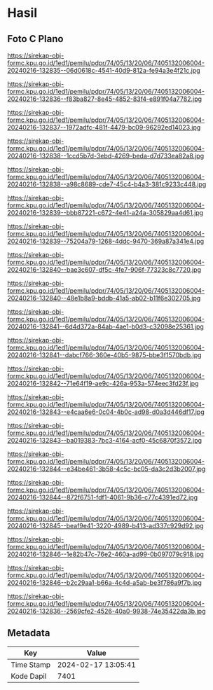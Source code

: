 # Hasil

## Foto C Plano

https://sirekap-obj-formc.kpu.go.id/1ed1/pemilu/pdpr/74/05/13/20/06/7405132006004-20240216-132835--06d0618c-4541-40d9-812a-fe94a3e4f21c.jpg

https://sirekap-obj-formc.kpu.go.id/1ed1/pemilu/pdpr/74/05/13/20/06/7405132006004-20240216-132836--f83ba827-8e45-4852-83f4-e891f04a7782.jpg

https://sirekap-obj-formc.kpu.go.id/1ed1/pemilu/pdpr/74/05/13/20/06/7405132006004-20240216-132837--1972adfc-481f-4479-bc09-96292ed14023.jpg

https://sirekap-obj-formc.kpu.go.id/1ed1/pemilu/pdpr/74/05/13/20/06/7405132006004-20240216-132838--1ccd5b7d-3ebd-4269-beda-d7d733ea82a8.jpg

https://sirekap-obj-formc.kpu.go.id/1ed1/pemilu/pdpr/74/05/13/20/06/7405132006004-20240216-132838--a98c8689-cde7-45c4-b4a3-381c9233c448.jpg

https://sirekap-obj-formc.kpu.go.id/1ed1/pemilu/pdpr/74/05/13/20/06/7405132006004-20240216-132839--bbb87221-c672-4e41-a24a-305829aa4d61.jpg

https://sirekap-obj-formc.kpu.go.id/1ed1/pemilu/pdpr/74/05/13/20/06/7405132006004-20240216-132839--75204a79-1268-4ddc-9470-369a87a341e4.jpg

https://sirekap-obj-formc.kpu.go.id/1ed1/pemilu/pdpr/74/05/13/20/06/7405132006004-20240216-132840--bae3c607-df5c-4fe7-906f-77323c8c7720.jpg

https://sirekap-obj-formc.kpu.go.id/1ed1/pemilu/pdpr/74/05/13/20/06/7405132006004-20240216-132840--48e1b8a9-bddb-41a5-ab02-b11f6e302705.jpg

https://sirekap-obj-formc.kpu.go.id/1ed1/pemilu/pdpr/74/05/13/20/06/7405132006004-20240216-132841--6d4d372a-84ab-4ae1-b0d3-c32098e25361.jpg

https://sirekap-obj-formc.kpu.go.id/1ed1/pemilu/pdpr/74/05/13/20/06/7405132006004-20240216-132841--dabcf766-360e-40b5-9875-bbe3f1570bdb.jpg

https://sirekap-obj-formc.kpu.go.id/1ed1/pemilu/pdpr/74/05/13/20/06/7405132006004-20240216-132842--71e64f19-ae9c-426a-953a-574eec3fd23f.jpg

https://sirekap-obj-formc.kpu.go.id/1ed1/pemilu/pdpr/74/05/13/20/06/7405132006004-20240216-132843--e4caa6e6-0c04-4b0c-ad98-d0a3d446df17.jpg

https://sirekap-obj-formc.kpu.go.id/1ed1/pemilu/pdpr/74/05/13/20/06/7405132006004-20240216-132843--ba019383-7bc3-4164-acf0-45c6870f3572.jpg

https://sirekap-obj-formc.kpu.go.id/1ed1/pemilu/pdpr/74/05/13/20/06/7405132006004-20240216-132844--e34be461-3b58-4c5c-bc05-da3c2d3b2007.jpg

https://sirekap-obj-formc.kpu.go.id/1ed1/pemilu/pdpr/74/05/13/20/06/7405132006004-20240216-132844--872f6751-fdf1-4061-9b36-c77c4391ed72.jpg

https://sirekap-obj-formc.kpu.go.id/1ed1/pemilu/pdpr/74/05/13/20/06/7405132006004-20240216-132845--beaf9e41-3220-4989-b413-ad337c929d92.jpg

https://sirekap-obj-formc.kpu.go.id/1ed1/pemilu/pdpr/74/05/13/20/06/7405132006004-20240216-132846--1e82b47c-76e2-460a-ad99-0b097079c918.jpg

https://sirekap-obj-formc.kpu.go.id/1ed1/pemilu/pdpr/74/05/13/20/06/7405132006004-20240216-132846--b2c29aa1-b66a-4c4d-a5ab-be3f786a9f7b.jpg

https://sirekap-obj-formc.kpu.go.id/1ed1/pemilu/pdpr/74/05/13/20/06/7405132006004-20240216-132836--2569cfe2-4526-40a0-9938-74e35422da3b.jpg


## Metadata

| Key        | Value               |
| ---------- | ------------------- |
| Time Stamp | 2024-02-17 13:05:41 |
| Kode Dapil | 7401                |



